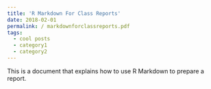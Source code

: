 ```yaml
---
title: 'R Markdown For Class Reports'
date: 2018-02-01
permalink: / markdownforclassreports.pdf
tags:
  - cool posts
  - category1
  - category2
---
```


This is a document that explains how to use R Markdown to prepare a report. 

